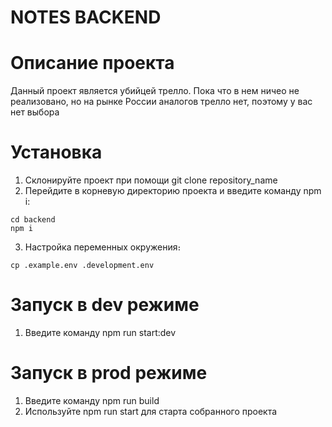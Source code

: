 # NOTES BACKEND
# Описание проекта
Данный проект является убийцей трелло. Пока что в нем ничео не реализовано, но на рынке России аналогов трелло нет, поэтому у вас нет выбора

# Установка
1. Склонируйте проект при помощи git clone repository_name
2. Перейдите в корневую директорию проекта и введите команду npm i:
```
cd backend
npm i
```
3. Настройка переменных окружения։

```
cp .example.env .development.env
```

# Запуск в dev режиме
1. Введите команду npm run start:dev

# Запуск в prod режиме
1. Введите команду npm run build
2. Используйте npm run start для старта собранного проекта